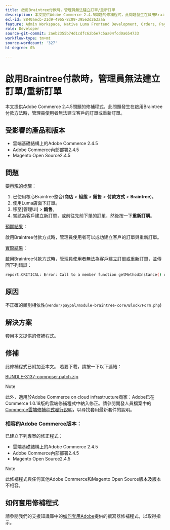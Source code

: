 ```yaml
---
title: 啟用Braintree付款時，管理員無法建立訂單/重新訂單
description: 本文提供Adobe Commerce 2.4.5問題的修補程式，此問題發生在啟用Braintree付款方法時，管理員使用者無法建立客戶的訂單或重新訂單。
exl-id: 8840aecb-21d9-4965-8c09-395e2d263aaa
feature: Admin Workspace, Native Luma Frontend Development, Orders, Payments
role: Developer
source-git-commit: 2aeb2355b74d1cdfc62b5e7c5aa04fcd0a654733
workflow-type: tm+mt
source-wordcount: '327'
ht-degree: 0%

---
```


# 啟用Braintree付款時，管理員無法建立訂單/重新訂單

本文提供Adobe Commerce 2.4.5問題的修補程式，此問題發生在啟用Braintree付款方法時，管理員使用者無法建立客戶的訂單或重新訂單。

## 受影響的產品和版本

* 雲端基礎結構上的Adobe Commerce 2.4.5
* Adobe Commerce內部部署2.4.5
* Magento Open Source2.4.5

## 問題

<u>要再現的步驟</u>：

1. 已使用核心Braintree整合(**商店** > **組態** > **銷售** > **付款方式** > **Braintree**)。
1. 使用Luma店面下訂單。
1. 移至[管理UI] > **銷售**。
1. 嘗試為客戶建立新訂單，或前往先前下單的訂單，然後按一下&#x200B;**重新訂購**。

<u>預期結果</u>：

啟用Braintree付款方式時，管理員使用者可以成功建立客戶的訂單與重新訂單。

<u>實際結果</u>：

啟用Braintree付款方式時，管理員使用者無法為客戶建立訂單或重新訂單，並傳回下列錯誤：

```bash
report.CRITICAL: Error: Call to a member function getMethodInstance() on null in /app/vendor/paypal/module-braintree-core/Block/Form.php:174
```

## 原因

不正確的類別相依性(`vendor/paypal/module-braintree-core/Block/Form.php`)

## 解決方案

套用本文提供的修補程式。

## 修補

此修補程式已附加至本文。 若要下載，請按一下以下連結：

[BUNDLE-3137-composer.patch.zip](assets/BUNDLE-3137-composer.patch.zip)

>[!NOTE]
>
>此外，適用於Adobe Commerce on cloud infrastructure商家：Adobe已在Commerce 1.0.18版的雲端修補程式中納入修正。請參閱開發人員檔案中的[Commerce雲端修補程式發行說明](https://experienceleague.adobe.com/zh-hant/docs/commerce-cloud-service/user-guide/release-notes/cloud-patches)，以尋找套用最新套件的說明。

### 相容的Adobe Commerce版本：

已建立下列專案的修正程式：

* 雲端基礎結構上的Adobe Commerce 2.4.5
* Adobe Commerce內部部署2.4.5
* Magento Open Source2.4.5

>[!NOTE]
>
>此修補程式與任何其他Adobe Commerce和Magento Open Source版本及版本不相容。

## 如何套用修補程式

請參閱我們的支援知識庫中的[如何套用Adobe](/help/how-to/general/how-to-apply-a-composer-patch-provided-by-magento.md)提供的撰寫器修補程式，以取得指示。
